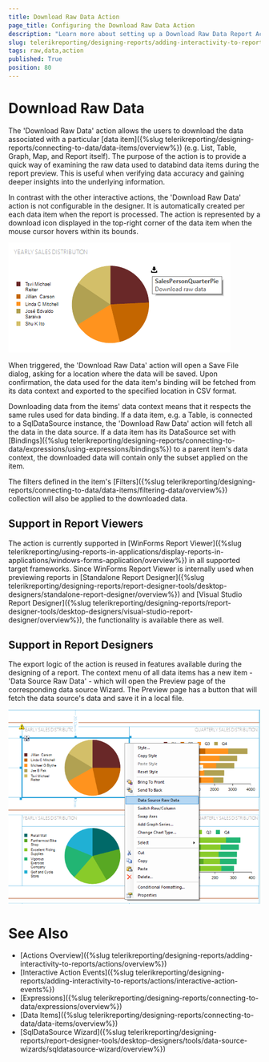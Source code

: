 ```yaml
---
title: Download Raw Data Action
page_title: Configuring the Download Raw Data Action 
description: "Learn more about setting up a Download Raw Data Report Action and how to utilize the Report Viewer interactive action event handler for data downloading."
slug: telerikreporting/designing-reports/adding-interactivity-to-reports/actions/download-rawdata-action
tags: raw,data,action
published: True
position: 80
---
```


# Download Raw Data

The 'Download Raw Data' action allows the users to download the data associated with a particular [data item]({%slug telerikreporting/designing-reports/connecting-to-data/data-items/overview%}) (e.g. List, Table, Graph, Map, and Report itself). The purpose of the action is to provide a quick way of examining the raw data used to databind data items during the report preview. This is useful when verifying data accuracy and gaining deeper insights into the underlying information.

In contrast with the other interactive actions, the 'Download Raw Data' action is not configurable in the designer. It is automatically created per each data item when the report is processed. The action is represented by a download icon displayed in the top-right corner of the data item when the mouse cursor hovers within its bounds.

![An image showing the download-raw-data action on a graph item.](../images/download-raw-data-action-preview-on-graph.png)

When triggered, the 'Download Raw Data' action will open a Save File dialog, asking for a location where the data will be saved. Upon confirmation, the data used for the data item's binding will be fetched from its data context and exported to the specified location in CSV format. 

Downloading data from the items' data context means that it respects the same rules used for data binding. If a data item, e.g. a Table, is connected to a SqlDataSource instance, the 'Download Raw Data' action will fetch all the data in the data source. If a data item has its DataSource set with [Bindings]({%slug telerikreporting/designing-reports/connecting-to-data/expressions/using-expressions/bindings%}) to a parent item's data context, the downloaded data will contain only the subset applied on the item.

The filters defined in the item's [Filters]({%slug telerikreporting/designing-reports/connecting-to-data/data-items/filtering-data/overview%}) collection will also be applied to the downloaded data.

## Support in Report Viewers

The action is currently supported in [WinForms Report Viewer]({%slug telerikreporting/using-reports-in-applications/display-reports-in-applications/windows-forms-application/overview%}) in all supported target frameworks. Since WinForms Report Viewer is internally used when previewing reports in [Standalone Report Designer]({%slug telerikreporting/designing-reports/report-designer-tools/desktop-designers/standalone-report-designer/overview%}) and [Visual Studio Report Designer]({%slug telerikreporting/designing-reports/report-designer-tools/desktop-designers/visual-studio-report-designer/overview%}), the functionality is available there as well.

## Support in Report Designers

The export logic of the action is reused in features available during the designing of a report. The context menu of all data items has a new item - 'Data Source Raw Data' - which will open the Preview page of the corresponding data source Wizard. The Preview page has a button that will fetch the data source's data and save it in a local file.

![An image showing the download-raw-data action on a graph item at design-time.](../images/download-raw-data-action-designer-context-menu.png)

# See Also

 * [Actions Overview]({%slug telerikreporting/designing-reports/adding-interactivity-to-reports/actions/overview%}) 
 * [Interactive Action Events]({%slug telerikreporting/designing-reports/adding-interactivity-to-reports/actions/interactive-action-events%}) 
 * [Expressions]({%slug telerikreporting/designing-reports/connecting-to-data/expressions/overview%})
 * [Data Items]({%slug telerikreporting/designing-reports/connecting-to-data/data-items/overview%})
 * [SqlDataSource Wizard]({%slug telerikreporting/designing-reports/report-designer-tools/desktop-designers/tools/data-source-wizards/sqldatasource-wizard/overview%})
